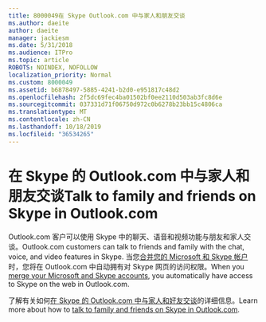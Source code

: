 ```yaml
---
title: 8000049在 Skype Outlook.com 中与家人和朋友交谈
ms.author: daeite
author: daeite
manager: jackiesm
ms.date: 5/31/2018
ms.audience: ITPro
ms.topic: article
ROBOTS: NOINDEX, NOFOLLOW
localization_priority: Normal
ms.custom: 8000049
ms.assetid: b6878497-5885-4241-b2d0-e951817c48d2
ms.openlocfilehash: 2f5dc69fec4ba01502bf0ee2110d503ab3fc8d6e
ms.sourcegitcommit: 037331d71f06750d972c0b6278b23bb15c4806ca
ms.translationtype: MT
ms.contentlocale: zh-CN
ms.lasthandoff: 10/18/2019
ms.locfileid: "36534265"
---
```

# <a name="talk-to-family-and-friends-on-skype-in-outlookcom"></a><span data-ttu-id="9d53b-102">在 Skype 的 Outlook.com 中与家人和朋友交谈</span><span class="sxs-lookup"><span data-stu-id="9d53b-102">Talk to family and friends on Skype in Outlook.com</span></span>

<span data-ttu-id="9d53b-103">Outlook.com 客户可以使用 Skype 中的聊天、语音和视频功能与朋友和家人交谈。</span><span class="sxs-lookup"><span data-stu-id="9d53b-103">Outlook.com customers can talk to friends and family with the chat, voice, and video features in Skype.</span></span> <span data-ttu-id="9d53b-104">当您[合并您的 Microsoft 和 Skype 帐户](https://go.microsoft.com/fwlink/p/?linkid=2001101&amp;clcid=0x409)时，您将在 Outlook.com 中自动拥有对 Skype 网页的访问权限。</span><span class="sxs-lookup"><span data-stu-id="9d53b-104">When you [merge your Microsoft and Skype accounts](https://go.microsoft.com/fwlink/p/?linkid=2001101&amp;clcid=0x409), you automatically have access to Skype on the web in Outlook.com.</span></span>
  
<span data-ttu-id="9d53b-105">了解有关如何[在 Skype 的 Outlook.com 中与家人和好友交谈](https://go.microsoft.com/fwlink/p/?linkid=2001407&amp;clcid=0x409)的详细信息。</span><span class="sxs-lookup"><span data-stu-id="9d53b-105">Learn more about how to [talk to family and friends on Skype in Outlook.com](https://go.microsoft.com/fwlink/p/?linkid=2001407&amp;clcid=0x409).</span></span>
  

